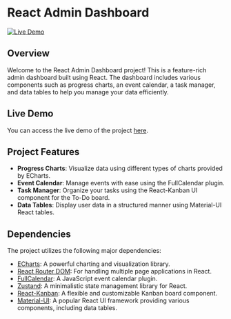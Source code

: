 # React Admin Dashboard

[![Live Demo](https://img.shields.io/badge/demo-online-green.svg)](https://react-admin-dashboard-six-phi.vercel.app/)

## Overview

Welcome to the React Admin Dashboard project! This is a feature-rich admin dashboard built using React. The dashboard includes various components such as progress charts, an event calendar, a task manager, and data tables to help you manage your data efficiently.

## Live Demo

You can access the live demo of the project [here](https://react-admin-dashboard-six-phi.vercel.app/).

## Project Features

- **Progress Charts**: Visualize data using different types of charts provided by ECharts.
- **Event Calendar**: Manage events with ease using the FullCalendar plugin.
- **Task Manager**: Organize your tasks using the React-Kanban UI component for the To-Do board.
- **Data Tables**: Display user data in a structured manner using Material-UI React tables.

## Dependencies

The project utilizes the following major dependencies:

- [ECharts](https://echarts.apache.org/): A powerful charting and visualization library.
- [React Router DOM](https://reactrouter.com/): For handling multiple page applications in React.
- [FullCalendar](https://fullcalendar.io/): A JavaScript event calendar plugin.
- [Zustand](https://zustand.surge.sh/): A minimalistic state management library for React.
- [React-Kanban](https://github.com/daniel-lundin/react-kanban): A flexible and customizable Kanban board component.
- [Material-UI](https://material-ui.com/): A popular React UI framework providing various components, including data tables.

